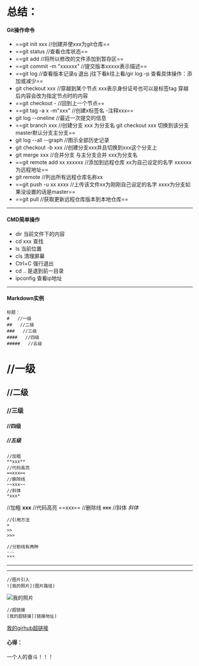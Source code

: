 # 总结：

#### Git操作命令

- ==git init xxx   //创建并使xxx为git仓库==
- ==git status     //查看仓库状态==
- ==git add     //将所以修改的文件添加到暂存区==
- ==git commit -m "xxxxxx"           //提交版本xxxxx表示描述==
- ==git log              //查看版本记录q 退出 j往下看k往上看/gir log -p 查看具体操作：添加或减少==
- git  checkout  xxx               //穿越到某个节点        xxx表示身份证号也可以是标签tag   穿越后内容会改为指定节点时的内容
- ==git  checkout  -                  //回到上一个节点==
- ==git tag  -a  x  -m"xxx"         //创建x标签名  -注释xxx==
- git log --oneline               //最近一次提交的信息
- ==git branch   xxx          //创建分支   xxx 为分支名   git  checkout  xxx   切换到该分支     master默认分支主分支==
- git log --all --graph          //图示全部历史记录
- git checkout -b  xxx           //创建分支xxx并且切换到xxx这个分支上
- git merge  xxx                 //合并分支       与主分支合并          xxx为分支名
- ==git remote add xx xxxxxx             //添加到远程仓库 xx为自己设定的名字     xxxxxx为远程地址==
- git remote               //列出所有远程仓库名称xx
- ==git push -u xx xxxx                      //上传该文件xx为刚刚自己设定的名字         xxxx为分支如果没设置的话是master==
- ==git pull                  //获取更新远程仓库版本到本地仓库==



***



#### CMD简单操作

- dir 当前文件下的内容
- cd xxx 查找
- ls 当前位置
- cls 清理屏幕
- Ctrl+C 强行退出
- cd .. 是退到前一目录
-  ipconfig 查看ip地址



***



#### Markdown实例

```
标题：
#   //一级
##   //二级
###   //三级
####   //四级
#####   //五级
```

#   //一级
##   //二级
###   //三级
####   //四级
#####   //五级

```
//加粗
**xxx**
//代码高亮
==xxx==
//删除线
~~xxx~~
//斜体
*xxx*
```

//加粗
**xxx**
//代码高亮
==xxx==
//删除线
~~xxx~~
//斜体
*斜体*

```
//引用方法
>
>>
>>>
```

>

> >

> > >

```
//分割线有两种
---
***
```

---
***

```
//图片引入
![我的照片](图片路径)
```

![我的照片](C:\Users\丁嘉乐\Desktop\重要资料\图库\3-1F923144206.jpg)

```
//超链接
[我的超链接](链接地址)
```

[我的girhub超链接](https://github.com/dingjialeyo)

#### 心得：

一个人的奋斗！！！


